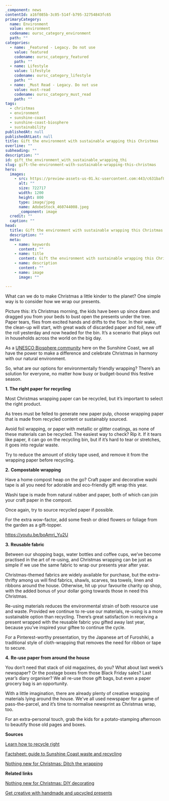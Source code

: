 ```yaml
---
_component: news
contentId: a16f085b-3c05-514f-b795-32754843fc65
primaryCategory:
  name: Environment
  value: environment
  codename: oursc_category_environment
  path: ""
categories:
  - name: _Featured - Legacy. Do not use
    value: featured
    codename: oursc_category_featured
    path: ""
  - name: Lifestyle
    value: lifestyle
    codename: oursc_category_lifestyle
    path: ""
  - name: _Must Read - Legacy. Do not use
    value: must-read
    codename: oursc_category_must_read
    path: ""
tags:
  - christmas
  - environment
  - sunshine-coast
  - sunshine-coast-biosphere
  - sustainability
publishedAt: null
publishedAtLast: null
title: Gift the environment with sustainable wrapping this Christmas
overline: ""
subheading: ""
description: ""
id: gift_the_environment_with_sustainable_wrapping_thi
slug: gift-the-environment-with-sustainable-wrapping-this-christmas
hero:
  images:
    - src: https://preview-assets-us-01.kc-usercontent.com:443/c631baf8-1b46-001f-580c-d0001b68b4a8/60016d07-0de7-4f97-bca3-996f004a67e2/AdobeStock_460744008.jpeg
      alt: ""
      size: 722717
      width: 1200
      height: 800
      type: image/jpeg
      name: AdobeStock_460744008.jpeg
      _component: image
  credit: ""
  caption: ""
head:
  title: Gift the environment with sustainable wrapping this Christmas
  description: ""
  meta:
    - name: keywords
      content: ""
    - name: title
      content: Gift the environment with sustainable wrapping this Christmas
    - name: description
      content: ""
    - name: image
      image: ""

---
```

What can we do to make Christmas a little kinder to the planet? One simple way is to consider how we wrap our presents.

Picture this: it’s Christmas morning, the kids have been up since dawn and dragged you from your beds to bust open the presents under the tree. Paper tears, flies from excited hands and drifts to the floor. In their wake, the clean-up will start, with great wads of discarded paper and foil, new off the roll yesterday and now headed for the bin. It’s a scenario that plays out in households across the world on the big day.

As a [UNESCO Biosphere community](https://www.sunshinecoast.qld.gov.au/Council/Planning-and-Projects/Major-Regional-Projects/Sunshine-Coast-Biosphere)
&#x20;here on the Sunshine Coast, we all have the power to make a difference and celebrate Christmas in harmony with our natural environment. 

So, what are our options for environmentally friendly wrapping? There’s an solution for everyone, no matter how busy or budget-bound this festive season.

**1. The right paper for recycling**

Most Christmas wrapping paper can be recycled, but it’s important to select the right product.

As trees must be felled to generate new paper pulp, choose wrapping paper that is made from recycled content or sustainably sourced.

Avoid foil wrapping, or paper with metallic or glitter coatings, as none of these materials can be recycled. The easiest way to check? Rip it. If it tears like paper, it can go on the recycling bin, but if it’s hard to tear or stretches, it goes into regular waste.

Try to reduce the amount of sticky tape used, and remove it from the wrapping paper before recycling.

**2.** **Compostable wrapping**

Have a home compost heap on the go? Craft paper and decorative washi tape is all you need for adorable and eco-friendly gift wrap this year.

Washi tape is made from natural rubber and paper, both of which can join your craft paper in the compost.

Once again, try to source recycled paper if possible.

For the extra wow-factor, add some fresh or dried flowers or foliage from the garden as a gift-topper.

<https://youtu.be/boAmri_Yu2U>


**3.** **Reusable fabric**

Between our shopping bags, water bottles and coffee cups, we’ve become practised in the art of re-using, and Christmas wrapping can be just as simple if we use the same fabric to wrap our presents year after year.

Christmas-themed fabrics are widely available for purchase, but the extra-thrifty among us will find fabrics, shawls, scarves, tea towels, linen and ribbons around the house. Otherwise, hit up your favourite charity op shop, with the added bonus of your dollar going towards those in need this Christmas.

Re-using materials reduces the environmental strain of both resource use and waste. Provided we continue to re-use our materials, re-using is a more sustainable option than recycling. There’s great satisfaction in receiving a present wrapped with the reusable fabric you gifted away last year, because you’ve inspired your giftee to continue the cycle.

For a Pinterest-worthy presentation, try the Japanese art of Furoshiki, a traditional style of cloth-wrapping that removes the need for ribbon or tape to secure.

**4.** **Re-use paper from around the house**

You don’t need that stack of old magazines, do you? What about last week’s newspaper? Or the postage boxes from those Black Friday sales? Last year’s diary organiser? We all re-use those gift bags, but even a paper grocery bag is an opportunity.

With a little imagination, there are already plenty of creative wrapping materials lying around the house. We’ve all used newspaper for a game of pass-the-parcel, and it’s time to normalise newsprint as Christmas wrap, too.

For an extra-personal touch, grab the kids for a potato-stamping afternoon to beautify those old pages and boxes.

**Sources**

[Learn how to recycle right](https://www.sunshinecoast.qld.gov.au/Living-and-Community/Waste-and-Recycling/Recycling-and-Waste-Education/Recycling-Fact-Sheets)


[Factsheet: guide to Sunshine Coast waste and recycling](https://publicdocs.scc.qld.gov.au/hpecmwebdrawer/Record/20879853/File/document)


[Nothing new for Christmas: Ditch the wrapping](https://www.livingsmartqld.com.au/articles/nothing-new-for-christmas-ditch-the-wrapping/)


**Related links**

[Nothing new for Christmas: DIY decorating](https://www.livingsmartqld.com.au/articles/nothing-new-for-christmas-diy-decorating/)


[Get creative with handmade and upcycled presents](https://www.livingsmartqld.com.au/articles/get-creative-with-handmade-and-upcycled-presents-1/)
